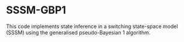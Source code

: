 # SSSM-GBP1
This code implements state inference in a switching state-space model (SSSM) using the generalised pseudo-Bayesian 1 algorithm.
